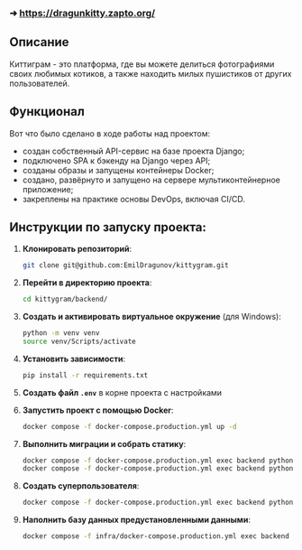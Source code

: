 ### <br>➜ https://dragunkitty.zapto.org/</br>

## Описание

Киттиграм - это платформа, где вы можете делиться фотографиями своих любимых котиков, а также находить милых пушистиков от других пользователей.

## Функционал

Вот что было сделано в ходе работы над проектом:
- создан собственный API-сервис на базе проекта Django;
- подключено SPA к бэкенду на Django через API;
- созданы образы и запущены контейнеры Docker;
- создано, развёрнуто и запущено на сервере мультиконтейнерное приложение;
- закреплены на практике основы DevOps, включая CI/CD.


## Инструкции по запуску проекта:
1. **Клонировать репозиторий**:
   ```bash
   git clone git@github.com:EmilDragunov/kittygram.git
   ```

2. **Перейти в директорию проекта**:
   ```bash
   cd kittygram/backend/
   ```

3. **Создать и активировать виртуальное окружение** (для Windows):
   ```bash
   python -m venv venv
   source venv/Scripts/activate
   ```

4. **Установить зависимости**:
   ```bash
   pip install -r requirements.txt
   ```
   
5. **Создать файл `.env`** в корне проекта с настройками

6. **Запустить проект с помощью Docker**:
   ```bash
   docker compose -f docker-compose.production.yml up -d
   ```

7. **Выполнить миграции и собрать статику**:
   ```bash
   docker compose -f docker-compose.production.yml exec backend python manage.py migrate
   docker compose -f docker-compose.production.yml exec backend python manage.py collectstatic --no-input
   ```

8. **Создать суперпользователя**:
   ```bash
   docker compose -f docker-compose.production.yml exec backend python manage.py createsuperuser
   ```

8. **Наполнить базу данных предустановленными данными**:
   ```bash
   docker compose -f infra/docker-compose.production.yml exec backend python manage.py loaddata data/fixtures.json
   ```
